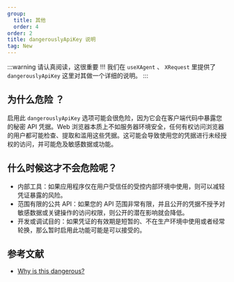 ```yaml
---
group:
  title: 其他
  order: 4
order: 2
title: dangerouslyApiKey 说明
tag: New
---
```


<!-- prettier-ignore -->
:::warning
请认真阅读，这很重要 !!! 我们在 `useXAgent` 、 `XRequest` 里提供了 `dangerouslyApiKey` 这里对其做一个详细的说明。
:::

## 为什么危险 ？

启用此 `dangerouslyApiKey` 选项可能会很危险，因为它会在客户端代码中暴露您的秘密 API 凭据。Web 浏览器本质上不如服务器环境安全，任何有权访问浏览器的用户都可能检查、提取和滥用这些凭据。这可能会导致使用您的凭据进行未经授权的访问，并可能危及敏感数据或功能。

## 什么时候这才不会危险呢？

- 内部工具：如果应用程序仅在用户受信任的受控内部环境中使用，则可以减轻凭证暴露的风险。
- 范围有限的公共 API：如果您的 API 范围非常有限，并且公开的凭据不授予对敏感数据或关键操作的访问权限，则公开的潜在影响就会降低。
- 开发或调试目的：如果凭证的有效期是短暂的、不在生产环境中使用或者经常轮换，那么暂时启用此功能可能是可以接受的。

## 参考文献

- [Why is this dangerous?](https://github.com/openai/openai-node?tab=readme-ov-file#why-is-this-dangerous)
